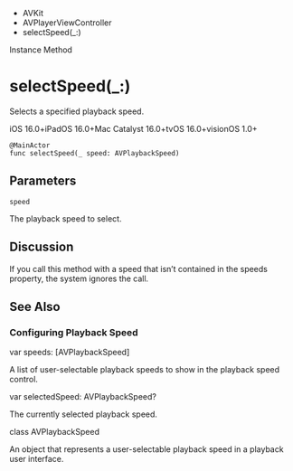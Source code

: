 

- AVKit
- AVPlayerViewController
-  selectSpeed(\_:) 

Instance Method

# selectSpeed(\_:)

Selects a specified playback speed.

iOS 16.0+iPadOS 16.0+Mac Catalyst 16.0+tvOS 16.0+visionOS 1.0+

``` source
@MainActor
func selectSpeed(_ speed: AVPlaybackSpeed)
```

## Parameters 

`speed`  

The playback speed to select.

## Discussion

If you call this method with a speed that isn’t contained in the speeds property, the system ignores the call.

## See Also

### Configuring Playback Speed

var speeds: [AVPlaybackSpeed]

A list of user-selectable playback speeds to show in the playback speed control.

var selectedSpeed: AVPlaybackSpeed?

The currently selected playback speed.

class AVPlaybackSpeed

An object that represents a user-selectable playback speed in a playback user interface.

